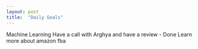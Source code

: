 ```yaml
---
layout: post
title:  "Daily Goals"
---
```


Machine Learning
Have a call with Arghya and have a review - Done
Learn more about amazon fba

